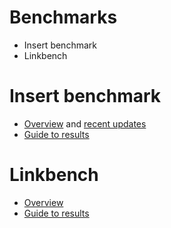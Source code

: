 
# Benchmarks

* Insert benchmark
* Linkbench

# Insert benchmark

* [Overview](http://smalldatum.blogspot.com/2017/06/the-insert-benchmark.html) and [recent updates](http://smalldatum.blogspot.com/2020/07/updates-for-insert-benchmark.html)
* [Guide to results](ibench-results.md)

# Linkbench

* [Overview](http://smalldatum.blogspot.com/2017/06/all-about-linkbench.html)
* [Guide to results](linkbench-results.md)
